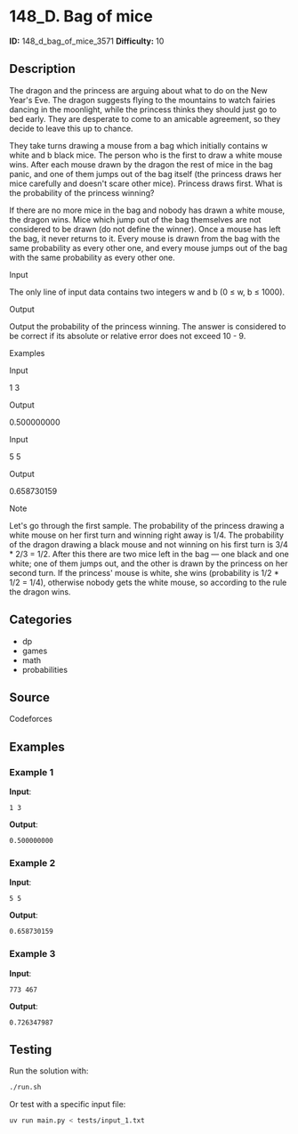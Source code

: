 # 148_D. Bag of mice

**ID:** 148_d_bag_of_mice_3571
**Difficulty:** 10

## Description

The dragon and the princess are arguing about what to do on the New Year's Eve. The dragon suggests flying to the mountains to watch fairies dancing in the moonlight, while the princess thinks they should just go to bed early. They are desperate to come to an amicable agreement, so they decide to leave this up to chance.

They take turns drawing a mouse from a bag which initially contains w white and b black mice. The person who is the first to draw a white mouse wins. After each mouse drawn by the dragon the rest of mice in the bag panic, and one of them jumps out of the bag itself (the princess draws her mice carefully and doesn't scare other mice). Princess draws first. What is the probability of the princess winning?

If there are no more mice in the bag and nobody has drawn a white mouse, the dragon wins. Mice which jump out of the bag themselves are not considered to be drawn (do not define the winner). Once a mouse has left the bag, it never returns to it. Every mouse is drawn from the bag with the same probability as every other one, and every mouse jumps out of the bag with the same probability as every other one.

Input

The only line of input data contains two integers w and b (0 ≤ w, b ≤ 1000).

Output

Output the probability of the princess winning. The answer is considered to be correct if its absolute or relative error does not exceed 10 - 9.

Examples

Input

1 3


Output

0.500000000


Input

5 5


Output

0.658730159

Note

Let's go through the first sample. The probability of the princess drawing a white mouse on her first turn and winning right away is 1/4. The probability of the dragon drawing a black mouse and not winning on his first turn is 3/4 * 2/3 = 1/2. After this there are two mice left in the bag — one black and one white; one of them jumps out, and the other is drawn by the princess on her second turn. If the princess' mouse is white, she wins (probability is 1/2 * 1/2 = 1/4), otherwise nobody gets the white mouse, so according to the rule the dragon wins.

## Categories

- dp
- games
- math
- probabilities

## Source

Codeforces

## Examples

### Example 1

**Input**:
```
1 3
```

**Output**:
```
0.500000000
```

### Example 2

**Input**:
```
5 5
```

**Output**:
```
0.658730159
```

### Example 3

**Input**:
```
773 467
```

**Output**:
```
0.726347987
```


## Testing

Run the solution with:

```bash
./run.sh
```

Or test with a specific input file:

```bash
uv run main.py < tests/input_1.txt
```

